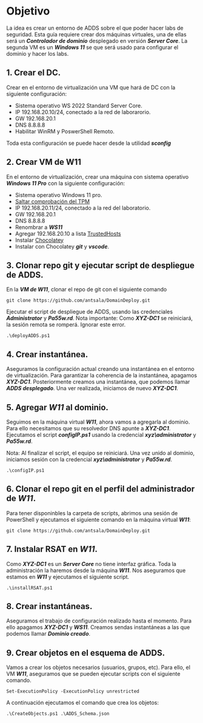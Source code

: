 # Objetivo

La idea es crear un entorno de ADDS sobre el que poder hacer labs de seguridad. Esta guía requiere crear dos máquinas virtuales, una de ellas será un ***Controlador de dominio*** desplegado en versión ***Server Core***. La segunda VM es un ***Windows 11*** se que será usado para configurar el dominio y hacer los labs.

## 1. Crear el DC.

Crear en el entorno de virtualización una VM que hará de DC con la siguiente configuración:

* Sistema operativo WS 2022 Standard Server Core.
* IP 192.168.20.10/24, conectado a la red de laborarorio.
* GW 192.168.20.1
* DNS 8.8.8.8
* Habilitar WinRM y PoswerShell Remoto.

Toda esta configuración se puede hacer desde la utilidad ***sconfig***


## 2. Crear VM de W11 

En el entorno de virtualización, crear una máquina con sistema operativo ***Windows 11 Pro*** con la siguiente configuración:

* Sistema operativo Windows 11 pro.
* [Saltar comprobación del TPM](https://winbuzzer.com/tag/how-to-install-windows-11-without-tpm/)
* IP 192.168.20.11/24, conectado a la red del laboratorio.
* GW 192.168.20.1
* DNS 8.8.8.8
* Renombrar a ***WS11***
* Agregar 192.168.20.10 a lista [TrustedHosts](https://www.dtonias.com/add-computers-trustedhosts-list-powershell/)
* Instalar [Chocolatey](https://chocolatey.org/install)
* Instalar con Chocolatey ***git*** y ***vscode***.


## 3. Clonar repo git y ejecutar script de despliegue de ADDS.

En la ***VM de W11***, clonar el repo de git con el siguiente comando

```
git clone https://github.com/antsala/DomainDeploy.git
```

Ejecutar el script de despliegue de ADDS, usando las credenciales ***Administrator*** y ***Pa55w.rd***.
Nota importante: Como ***XYZ-DC1*** se reiniciará, la sesión remota se romperá. Ignorar este error.

```
.\deployADDS.ps1
```


## 4. Crear instantánea.

Aseguramos la configuración actual creando una instantánea en el entorno de virtualización. Para garantizar la coherencia de la instantánea, apagamos ***XYZ-DC1***. Posteriormente creamos una instantánea, que podemos llamar ***ADDS desplegado***. Una ver realizada, iniciamos de nuevo ***XYZ-DC1***.


## 5. Agregar ***W11*** al dominio.

Seguimos en la máquina virtual ***W11***, ahora vamos a agregarla al dominio. Para ello necesitamos que su resolvedor DNS apunte a ***XYZ-DC1***. Ejecutamos el script ***configIP.ps1*** usando la credencial ***xyz\administrator*** y ***Pa55w.rd***.

Nota: Al finalizar el script, el equipo se reiniciará. Una vez unido al dominio, iniciamos sesión con la credencial ***xyz\administrator*** y ***Pa55w.rd***.

```
.\configIP.ps1
```

## 6. Clonar el repo git en el perfil del administrador de ***W11***.

Para tener disponinbles la carpeta de scripts, abrimos una sesión de PowerShell y ejecutamos el siguiente comando en la máquina virtual ***W11***:

```
git clone https://github.com/antsala/DomainDeploy.git
```

## 7. Instalar RSAT en ***W11***.

Como ***XYZ-DC1*** es un ***Server Core*** no tiene interfaz gráfica. Toda la administración la haremos desde la máquina ***W11***. Nos aseguramos que estamos en ***W11*** y ejecutamos el siguiente script.

```
.\installRSAT.ps1
```

## 8. Crear instantáneas.

Aseguramos el trabajo de configuración realizado hasta el momento. Para ello apagamos ***XYZ-DC1*** y ***WS11***. Creamos sendas instantáneas a las que podemos llamar ***Dominio creado***.

## 9. Crear objetos en el esquema de ADDS.

Vamos a crear los objetos necesarios (usuarios, grupos, etc). Para ello, el VM ***W11***, aseguramos que se pueden ejecutar scripts con el siguiente comando.

```
Set-ExecutionPolicy -ExecutionPolicy unrestricted
```

A continuación ejecutamos el comando que crea los objetos:

```
.\CreateObjects.ps1 .\ADDS_Schema.json
```


